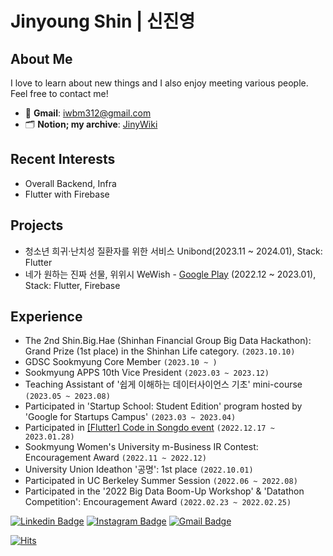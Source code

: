 # Jinyoung Shin | 신진영

## About Me
I love to learn about new things and I also enjoy meeting various people. 
<br>
Feel free to contact me!
- 📧 **Gmail**: iwbm312@gmail.com
- 🗂 **Notion; my archive**: [JinyWiki](https://jinyshin.notion.site/JinyWiki-4c86c7bf84f242c8ae8075e02d0cca7b?pvs=4)

## Recent Interests
- Overall Backend, Infra
- Flutter with Firebase

## Projects
- 청소년 희귀·난치성 질환자를 위한 서비스 Unibond(2023.11 ~ 2024.01), Stack: Flutter
- 네가 원하는 진짜 선물, 위위시 WeWish - [Google Play](https://play.google.com/store/apps/details?id=com.codeinsongdo.wewish) (2022.12 ~ 2023.01), Stack: Flutter, Firebase

## Experience
- The 2nd Shin.Big.Hae (Shinhan Financial Group Big Data Hackathon): Grand Prize (1st place) in the Shinhan Life category. `(2023.10.10)`
- GDSC Sookmyung Core Member `(2023.10 ~ )`
- Sookmyung APPS 10th Vice President `(2023.03 ~ 2023.12)`
- Teaching Assistant of '쉽게 이해하는 데이터사이언스 기초' mini-course `(2023.05 ~ 2023.08)`
- Participated in 'Startup School: Student Edition' program hosted by 'Google for Startups Campus' `(2023.03 ~ 2023.04)`
- Participated in [[Flutter] Code in Songdo event](https://gdg.community.dev/events/details/google-gdg-songdo-presents-flutter-code-in-songdo-2022-12-17-1/) `(2022.12.17 ~ 2023.01.28)`
- Sookmyung Women's University m-Business IR Contest: Encouragement Award `(2022.11 ~ 2022.12)`
- University Union Ideathon '공명': 1st place `(2022.10.01)`
- Participated in UC Berkeley Summer Session `(2022.06 ~ 2022.08)`
- Participated in the '2022 Big Data Boom-Up Workshop' & 'Datathon Competition': Encouragement Award `(2022.02.23 ~ 2022.02.25)`

[![Linkedin Badge](https://img.shields.io/badge/-LinkedIn-blue?style=flat-square&logo=Linkedin&logoColor=white&link=https://www.linkedin.com/in/jinyoung-shin/)](https://www.linkedin.com/in/jinyoung-shin/) 
[![Instagram Badge](https://img.shields.io/badge/-Instagram-dd2a7b?style=flat-square&logo=instagram&logoColor=white&link=https://www.instagram.com/jinyshin/)](https://www.instagram.com/jinyshin/) 
[![Gmail Badge](https://img.shields.io/badge/-Gmail-d14836?style=flat-square&logo=Gmail&logoColor=white&link=mailto:iwbm312@gmail.com)](mailto:iwbm312@gmail.com)

[![Hits](https://hits.seeyoufarm.com/api/count/incr/badge.svg?url=https%3A%2F%2Fgithub.com%2FJjinyshin&count_bg=%232B80FF&title_bg=%23454545&icon=&icon_color=%23E7E7E7&title=hits&edge_flat=false)](https://hits.seeyoufarm.com)


<!--
![Flutter](https://img.shields.io/badge/Flutter-02569B.svg?&style=flat&logo=flutter&logoColor=white)&nbsp;
![React](https://img.shields.io/badge/React-61DAFB.svg?&style=flat&logo=React&logoColor=white)&nbsp;
![Dart](https://img.shields.io/badge/Dart-%230175C2.svg?&style=flat&logo=dart&logoColor=white) &nbsp;\
![HTML5](https://img.shields.io/badge/HTML5-E34F26.svg?&style=flat&logo=html5&logoColor=white)&nbsp;
![CSS3](https://img.shields.io/badge/CSS3-%231572B6.svg?&style=flat&logo=css3&logoColor=white)&nbsp;
![JavaScript](https://img.shields.io/badge/Javascript-F7DF1E.svg?&style=flat&logo=Javascript&logoColor=white)&nbsp;
-->

<!--
<a href="https://app.daily.dev/jinyshin"><img src="https://api.daily.dev/devcards/18ca7d63baf74ef1bfa8972f7b98643b.png?r=jf3" width="400" alt="Jinyoung Shin's Dev Card"/></a>
-->
